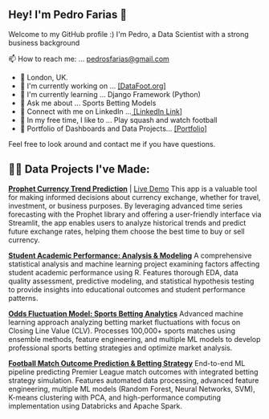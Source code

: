 ## Hey! I'm Pedro Farias 👋

Welcome to my GitHub profile :)
I'm Pedro, a Data Scientist with a strong business background

📫 How to reach me: ... pedrosfarias@gmail.com

- 📍 London, UK.
- 🔭 I'm currently working on ... [[DataFoot.org]](https://www.datafoot.org/)
- 🌱 I'm currently learning ... Django Framework (Python)
- 💬 Ask me about ... Sports Betting Models
- 🤝 Connect with me on LinkedIn ...[ [LinkedIn Link] ](https://www.linkedin.com/in/pedrosfarias/)
- 🎈 In my free time, I like to ... Play squash and watch football
- 🔭 Portfolio of Dashboards and Data Projects... [[Portfolio]](https://pedrofariasportfolio.carrd.co/)

Feel free to look around and contact me if you have questions.

## 👨‍💻 Data Projects I've Made:

**[Prophet Currency Trend Prediction](https://github.com/pedrosfarias01/Data-Science-Projects/tree/main/1-ProphetCurrencyTrend)** | [Live Demo](https://prophetcurrencytrend.streamlit.app/)
This app is a valuable tool for making informed decisions about currency exchange, whether for travel, investment, or business purposes. By leveraging advanced time series forecasting with the Prophet library and offering a user-friendly interface via Streamlit, the app enables users to analyze historical trends and predict future exchange rates, helping them choose the best time to buy or sell currency.

**[Student Academic Performance: Analysis & Modeling](https://github.com/pedrosfarias01/Data-Science-Projects/tree/main/2-Modelling_SchoolScores_EDA_ML_RStudio)**
A comprehensive statistical analysis and machine learning project examining factors affecting student academic performance using R. Features thorough EDA, data quality assessment, predictive modeling, and statistical hypothesis testing to provide insights into educational outcomes and student performance patterns.

**[Odds Fluctuation Model: Sports Betting Analytics](https://github.com/pedrosfarias01/Data-Science-Projects/tree/main/3-odds_fluctuation_model)**
Advanced machine learning approach analyzing betting market fluctuations with focus on Closing Line Value (CLV). Processes 100,000+ sports matches using ensemble methods, feature engineering, and multiple ML models to develop professional sports betting strategies and optimize market analysis.

**[Football Match Outcome Prediction & Betting Strategy](https://github.com/pedrosfarias01/Data-Science-Projects/tree/main/4-Football_prediction_model)**
End-to-end ML pipeline predicting Premier League match outcomes with integrated betting strategy simulation. Features automated data processing, advanced feature engineering, multiple ML models (Random Forest, Neural Networks, SVM), K-means clustering with PCA, and high-performance computing implementation using Databricks and Apache Spark. 
